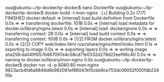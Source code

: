 ous@ubuntu:~/tp-docker/tp-docker$ nano Dockerfile
ous@ubuntu:~/tp-docker/tp-docker$ docker build -t mon-nginx .
[+] Building 0.2s (7/7) FINISHED                                 docker:default
 => [internal] load build definition from Dockerfile                       0.0s
 => => transferring dockerfile: 101B                                       0.0s
 => [internal] load metadata for docker.io/library/nginx:latest            0.0s
 => [internal] load .dockerignore                                          0.0s
 => => transferring context: 2B                                            0.0s
 => [internal] load build context                                          0.0s
 => => transferring context: 100B                                          0.0s
 => [1/2] FROM docker.io/library/nginx:latest                              0.0s
 => [2/2] COPY web/index.html /usr/share/nginx/html/index.html             0.1s
 => exporting to image                                                     0.0s
 => => exporting layers                                                    0.0s
 => => writing image sha256:da0491057b867097e4c58cd71e0332d278d22eef66c40  0.0s
 => => naming to docker.io/library/mon-nginx                               0.0s
ous@ubuntu:~/tp-docker/tp-docker$ docker run -d -p 8080:80 mon-nginx
9823acb4fd6a6848d6b982081ef86047ef0cbb6ce753dc06052f050fdb234f0b
